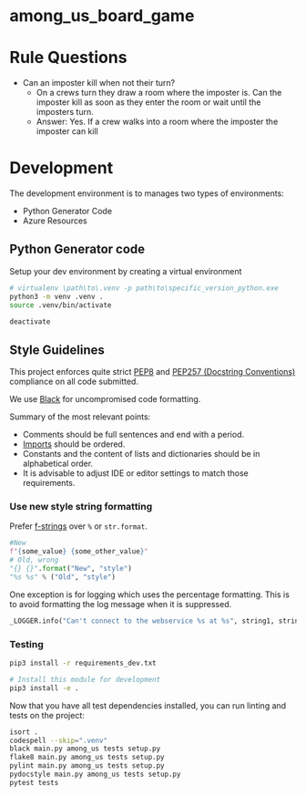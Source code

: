 # among_us_board_game


# Rule Questions

- Can an imposter kill when not their turn?
    - On a crews turn they draw a room where the imposter is. Can the imposter kill as soon as they enter the room or wait until the imposters turn.
    - Answer: Yes. If a crew walks into a room where the imposter the imposter can kill 

# Development

The development environment is to manages two types of environments:

- Python Generator Code
- Azure Resources

## Python Generator code

Setup your dev environment by creating a virtual environment

```bash
# virtualenv \path\to\.venv -p path\to\specific_version_python.exe
python3 -m venv .venv .
source .venv/bin/activate

deactivate
```

## Style Guidelines

This project enforces quite strict [PEP8](https://www.python.org/dev/peps/pep-0008/) and [PEP257 (Docstring Conventions)](https://www.python.org/dev/peps/pep-0257/) compliance on all code submitted.

We use [Black](https://github.com/psf/black) for uncompromised code formatting.

Summary of the most relevant points:

- Comments should be full sentences and end with a period.
- [Imports](https://www.python.org/dev/peps/pep-0008/#imports) should be ordered.
- Constants and the content of lists and dictionaries should be in alphabetical order.
- It is advisable to adjust IDE or editor settings to match those requirements.


### Use new style string formatting

Prefer [f-strings](https://docs.python.org/3/reference/lexical_analysis.html#f-strings) over ``%`` or ``str.format``.

```python
#New
f"{some_value} {some_other_value}"
# Old, wrong
"{} {}".format("New", "style")
"%s %s" % ("Old", "style")
```

One exception is for logging which uses the percentage formatting. This is to avoid formatting the log message when it is suppressed.

```python
_LOGGER.info("Can't connect to the webservice %s at %s", string1, string2)
```

### Testing

```bash
pip3 install -r requirements_dev.txt

# Install this module for development
pip3 install -e .
```

Now that you have all test dependencies installed, you can run linting and tests on the project:

```bash
isort .
codespell --skip=".venv"
black main.py among_us tests setup.py
flake8 main.py among_us tests setup.py
pylint main.py among_us tests setup.py
pydocstyle main.py among_us tests setup.py
pytest tests

```